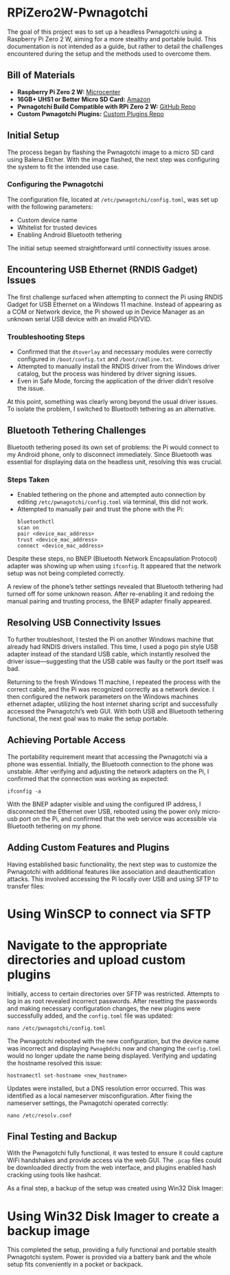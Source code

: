 # RPiZero2W-Pwnagotchi

The goal of this project was to set up a headless Pwnagotchi using a Raspberry Pi Zero 2 W, aiming for a more stealthy and portable build. This documentation is not intended as a guide, but rather to detail the challenges encountered during the setup and the methods used to overcome them.

## Bill of Materials

- **Raspberry Pi Zero 2 W:** [Microcenter](https://www.microcenter.com/product/643085/raspberry-pi-zero-2-w)
- **16GB+ UHS1 or Better Micro SD Card:** [Amazon](https://www.amazon.com/Professional-verified-Amazon-MicroSDHC-Certified/dp/B07BYSZP73)
- **Pwnagotchi Build Compatible with RPi Zero 2 W:** [GitHub Repo](https://github.com/jayofelony/pwnagotchi)
- **Custom Pwnagotchi Plugins:** [Custom Plugins Repo](https://github.com/SHUR1K-N/Project-Pwnag0dchi)

## Initial Setup

The process began by flashing the Pwnagotchi image to a micro SD card using Balena Etcher. With the image flashed, the next step was configuring the system to fit the intended use case.

### Configuring the Pwnagotchi

The configuration file, located at `/etc/pwnagotchi/config.toml`, was set up with the following parameters:
- Custom device name
- Whitelist for trusted devices
- Enabling Android Bluetooth tethering

The initial setup seemed straightforward until connectivity issues arose.

## Encountering USB Ethernet (RNDIS Gadget) Issues

The first challenge surfaced when attempting to connect the Pi using RNDIS Gadget for USB Ethernet on a Windows 11 machine. Instead of appearing as a COM or Network device, the Pi showed up in Device Manager as an unknown serial USB device with an invalid PID/VID.

### Troubleshooting Steps

- Confirmed that the `dtoverlay` and necessary modules were correctly configured in `/boot/config.txt` and `/boot/cmdline.txt`.
- Attempted to manually install the RNDIS driver from the Windows driver catalog, but the process was hindered by driver signing issues.
- Even in Safe Mode, forcing the application of the driver didn’t resolve the issue.

At this point, something was clearly wrong beyond the usual driver issues. To isolate the problem, I switched to Bluetooth tethering as an alternative.

## Bluetooth Tethering Challenges

Bluetooth tethering posed its own set of problems: the Pi would connect to my Android phone, only to disconnect immediately. Since Bluetooth was essential for displaying data on the headless unit, resolving this was crucial.

### Steps Taken

- Enabled tethering on the phone and attempted auto connection by editing `/etc/pwnagotchi/config.toml` via terminal, this did not work.
- Attempted to manually pair and trust the phone with the Pi:
  ~~~
  bluetoothctl
  scan on
  pair <device_mac_address>
  trust <device_mac_address>
  connect <device_mac_address>
  ~~~
Despite these steps, no BNEP (Bluetooth Network Encapsulation Protocol) adapter was showing up when using `ifconfig`. It appeared that the network setup was not being completed correctly.

A review of the phone’s tether settings revealed that Bluetooth tethering had turned off for some unknown reason. After re-enabling it and redoing the manual pairing and trusting process, the BNEP adapter finally appeared.

## Resolving USB Connectivity Issues

To further troubleshoot, I tested the Pi on another Windows machine that already had RNDIS drivers installed. This time, I used a pogo pin style USB adapter instead of the standard USB cable, which instantly resolved the driver issue—suggesting that the USB cable was faulty or the port itself was bad.

Returning to the fresh Windows 11 machine, I repeated the process with the correct cable, and the Pi was recognized correctly as a network device. I then configured the network parameters on the Windows machines ethernet adapter, utilizing the host internet sharing script and successfully accessed the Pwnagotchi’s web GUI. With both USB and Bluetooth tethering functional, the next goal was to make the setup portable.

## Achieving Portable Access

The portability requirement meant that accessing the Pwnagotchi via a phone was essential. Initially, the Bluetooth connection to the phone was unstable. After verifying and adjusting the network adapters on the Pi, I confirmed that the connection was working as expected:
  ~~~
  ifconfig -a
  ~~~
With the BNEP adapter visible and using the configured IP address, I disconnected the Ethernet over USB, rebooted using the power only micro-usb port on the Pi, and confirmed that the web service was accessible via Bluetooth tethering on my phone.

## Adding Custom Features and Plugins

Having established basic functionality, the next step was to customize the Pwnagotchi with additional features like association and deauthentication attacks. This involved accessing the Pi locally over USB and using SFTP to transfer files:

  # Using WinSCP to connect via SFTP
  # Navigate to the appropriate directories and upload custom plugins

Initially, access to certain directories over SFTP was restricted. Attempts to log in as root revealed incorrect passwords. After resetting the passwords and making necessary configuration changes, the new plugins were successfully added, and the `config.toml` file was updated:
  ~~~
  nano /etc/pwnagotchi/config.toml
  ~~~
The Pwnagotchi rebooted with the new configuration, but the device name was incorrect and displaying `Pwnag0dchi` now and changing the `config.toml` would no longer update the name being displayed. Verifying and updating the hostname resolved this issue:
  ~~~
  hostnamectl set-hostname <new_hostname>
  ~~~
Updates were installed, but a DNS resolution error occurred. This was identified as a local nameserver misconfiguration. After fixing the nameserver settings, the Pwnagotchi operated correctly:
  ~~~
  nano /etc/resolv.conf
  ~~~
## Final Testing and Backup

With the Pwnagotchi fully functional, it was tested to ensure it could capture WiFi handshakes and provide access via the web GUI. The `.pcap` files could be downloaded directly from the web interface, and plugins enabled hash cracking using tools like hashcat.

As a final step, a backup of the setup was created using Win32 Disk Imager:

  # Using Win32 Disk Imager to create a backup image

This completed the setup, providing a fully functional and portable stealth Pwnagotchi system. Power is provided via a battery bank and the whole setup fits conveniently in a pocket or backpack.
